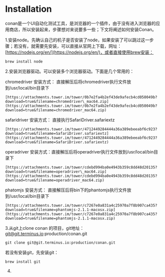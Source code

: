 # Installation

conan是一个UI自动化测试工具，是浏览器的一个插件，由于没有进入浏览器的应用商店，所以安装起来，步骤想对来说要多一些；下文将阐述如何安装Conan。

1.安装node。先确认自己的机子是否安装了node，如果安装了可以跳过这一步骤；若没有，就需要先安装，可以直接从官网上下载，网址：[https://nodejs.org/en/](https://nodejs.org/en/)，或者直接使用brew安装：

```
brew install node
```

2.安装浏览器驱动。可以安装多个浏览器驱动。下面是几个常用的：

chromedriver  安装方式： 直接解压后将chromedriver执行文件放到/usr/local/bin目录下

```
[https://attachments.tower.im/tower/0b7e2fa4b2ef43de9afecb4cd050049b?download=true&filename=chromedriver\_mac64.zip](https://attachments.tower.im/tower/0b7e2fa4b2ef43de9afecb4cd050049b?download=true&filename=chromedriver_mac64.zip)
```

safaridriver    安装方式： 直接执行SafariDriver.safariextz

```
[https://attachments.tower.im/tower/4712449284444a36a389ebeeabf6c923?download=true&filename=SafariDriver.safariextz](https://attachments.tower.im/tower/4712449284444a36a389ebeeabf6c923?download=true&filename=SafariDriver.safariextz)
```

operadriver    安装方式：直接解压后将operadriver执行文件放到/usr/local/bin目录下

```
[https://attachments.tower.im/tower/cdebd994ba0e4943b359c8dd48d20135?download=true&filename=operadriver\_mac64.zip](https://attachments.tower.im/tower/cdebd994ba0e4943b359c8dd48d20135?download=true&filename=operadriver_mac64.zip)
```

phatomjs       安装方式： 直接解压后将bin下的phantomjs执行文件放到/usr/local/bin目录下

```
[https://attachments.tower.im/tower/c7267e0a831a4c25970a7f8b907ca435?download=true&filename=phantomjs-2.1.1-macosx.zip](https://attachments.tower.im/tower/c7267e0a831a4c25970a7f8b907ca435?download=true&filename=phantomjs-2.1.1-macosx.zip)
```

3.从git上clone conan 的项目，git地址：git@git.terminus.io:production/conan.git

    git clone git@git.terminus.io:production/conan.git

若没有安装git，先安装git：

    brew install git

4.

